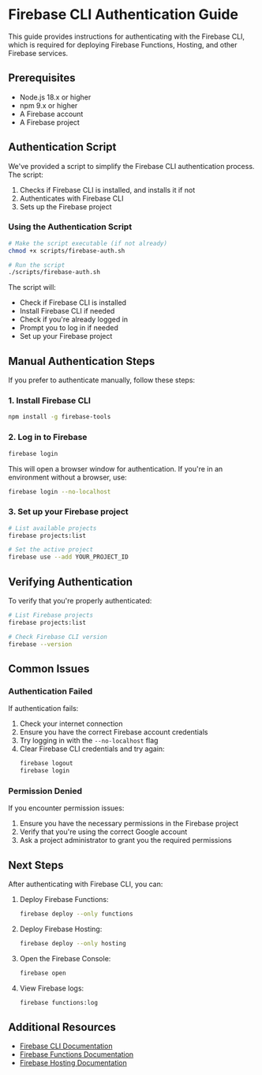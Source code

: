 # Firebase CLI Authentication Guide

This guide provides instructions for authenticating with the Firebase CLI, which is required for deploying Firebase Functions, Hosting, and other Firebase services.

## Prerequisites

- Node.js 18.x or higher
- npm 9.x or higher
- A Firebase account
- A Firebase project

## Authentication Script

We've provided a script to simplify the Firebase CLI authentication process. The script:

1. Checks if Firebase CLI is installed, and installs it if not
2. Authenticates with Firebase CLI
3. Sets up the Firebase project

### Using the Authentication Script

```bash
# Make the script executable (if not already)
chmod +x scripts/firebase-auth.sh

# Run the script
./scripts/firebase-auth.sh
```

The script will:
- Check if Firebase CLI is installed
- Install Firebase CLI if needed
- Check if you're already logged in
- Prompt you to log in if needed
- Set up your Firebase project

## Manual Authentication Steps

If you prefer to authenticate manually, follow these steps:

### 1. Install Firebase CLI

```bash
npm install -g firebase-tools
```

### 2. Log in to Firebase

```bash
firebase login
```

This will open a browser window for authentication. If you're in an environment without a browser, use:

```bash
firebase login --no-localhost
```

### 3. Set up your Firebase project

```bash
# List available projects
firebase projects:list

# Set the active project
firebase use --add YOUR_PROJECT_ID
```

## Verifying Authentication

To verify that you're properly authenticated:

```bash
# List Firebase projects
firebase projects:list

# Check Firebase CLI version
firebase --version
```

## Common Issues

### Authentication Failed

If authentication fails:
1. Check your internet connection
2. Ensure you have the correct Firebase account credentials
3. Try logging in with the `--no-localhost` flag
4. Clear Firebase CLI credentials and try again:
   ```bash
   firebase logout
   firebase login
   ```

### Permission Denied

If you encounter permission issues:
1. Ensure you have the necessary permissions in the Firebase project
2. Verify that you're using the correct Google account
3. Ask a project administrator to grant you the required permissions

## Next Steps

After authenticating with Firebase CLI, you can:

1. Deploy Firebase Functions:
   ```bash
   firebase deploy --only functions
   ```

2. Deploy Firebase Hosting:
   ```bash
   firebase deploy --only hosting
   ```

3. Open the Firebase Console:
   ```bash
   firebase open
   ```

4. View Firebase logs:
   ```bash
   firebase functions:log
   ```

## Additional Resources

- [Firebase CLI Documentation](https://firebase.google.com/docs/cli)
- [Firebase Functions Documentation](https://firebase.google.com/docs/functions)
- [Firebase Hosting Documentation](https://firebase.google.com/docs/hosting)